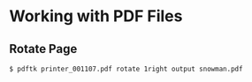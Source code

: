 # Working with PDF Files

## Rotate Page

    $ pdftk printer_001107.pdf rotate 1right output snowman.pdf

